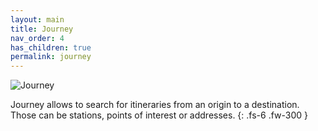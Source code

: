 ```yaml
---
layout: main
title: Journey
nav_order: 4
has_children: true
permalink: journey
---
```


<img class="img-title" src="/navitia_sdk_docs/assets/img/journey.svg" alt="Journey"/>

Journey allows to search for itineraries from an origin to a destination. Those can be stations, points of interest or addresses.
{: .fs-6 .fw-300 }

